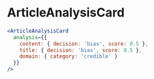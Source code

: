 # ArticleAnalysisCard

```jsx
<ArticleAnalysisCard
  analysis={{
    content: { decision: 'bias', score: 0.5 },
    title: { decision: 'bias', score: 0.5 },
    domain: { category: 'credible' }
  }}
/>
```
